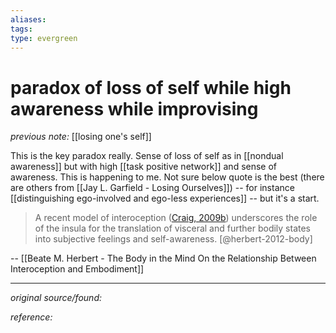 ```yaml
---
aliases: 
tags: 
type: evergreen
---
```


# paradox of loss of self while high awareness while improvising

_previous note:_ [[losing one's self]]

This is the key paradox really. Sense of loss of self as in [[nondual awareness]] but with high [[task positive network]] and sense of awareness. This is happening to me. Not sure below quote is the best (there are others from [[Jay L. Garfield - Losing Ourselves]]) -- for instance [[distinguishing ego-involved and ego-less experiences]] -- but it's a start.

> A recent model of interoception ([Craig, 2009b](https://onlinelibrary.wiley.com/doi/10.1111/j.1756-8765.2012.01189.x#b13)) underscores the role of the insula for the translation of visceral and further bodily states into subjective feelings and self-awareness. [@herbert-2012-body]

-- [[Beate M. Herbert - The Body in the Mind On the Relationship Between Interoception and Embodiment]]


---

_original source/found:_ 

_reference:_ 



